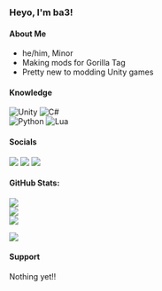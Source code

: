 ### Heyo, I'm ba3!
#### About Me
  - he/him, Minor
  - Making mods for Gorilla Tag
  - Pretty new to modding Unity games

#### Knowledge
![Unity](https://img.shields.io/badge/unity-%23000000.svg?style=for-the-badge&logo=unity&logoColor=white) 
![C#](https://img.shields.io/badge/c%23-%23239120.svg?style=for-the-badge&logo=c-sharp&logoColor=white)<br> 
![Python](https://img.shields.io/badge/python-3670A0?style=for-the-badge&logo=python&logoColor=ffdd54)
![Lua](https://img.shields.io/badge/lua-%232C2D72.svg?style=for-the-badge&logo=lua&logoColor=white)

#### Socials
<a href="https://www.youtube.com/@ba3themonke">
  <img src="https://img.shields.io/badge/YouTube-%23FF0000.svg?style=for-the-badge&logo=YouTube&logoColor=white"></a>
<a href="https://discord.gg/Gxsf7bCP4D">
  <img src="https://img.shields.io/badge/Discord-%235865F2.svg?style=for-the-badge&logo=discord&logoColor=white"></a>
<a href="https://github.com/ba3themonke/">
  <img src="https://img.shields.io/badge/github-%23121011.svg?style=for-the-badge&logo=github&logoColor=white"></a>
  
#### GitHub Stats:
![](https://github-readme-stats.vercel.app/api?username=ba3themonke&theme=dark&hide_border=false&include_all_commits=false&count_private=false)<br/>
![](https://github-readme-streak-stats.herokuapp.com/?user=ba3themonke&theme=dark&hide_border=false)<br/>
![](https://github-readme-stats.vercel.app/api/top-langs/?username=ba3themonke&theme=dark&hide_border=false&include_all_commits=false&count_private=false&layout=compact)

[![](https://visitcount.itsvg.in/api?id=ba3themonke&icon=0&color=12)](https://visitcount.itsvg.in)


#### Support
Nothing yet!!
